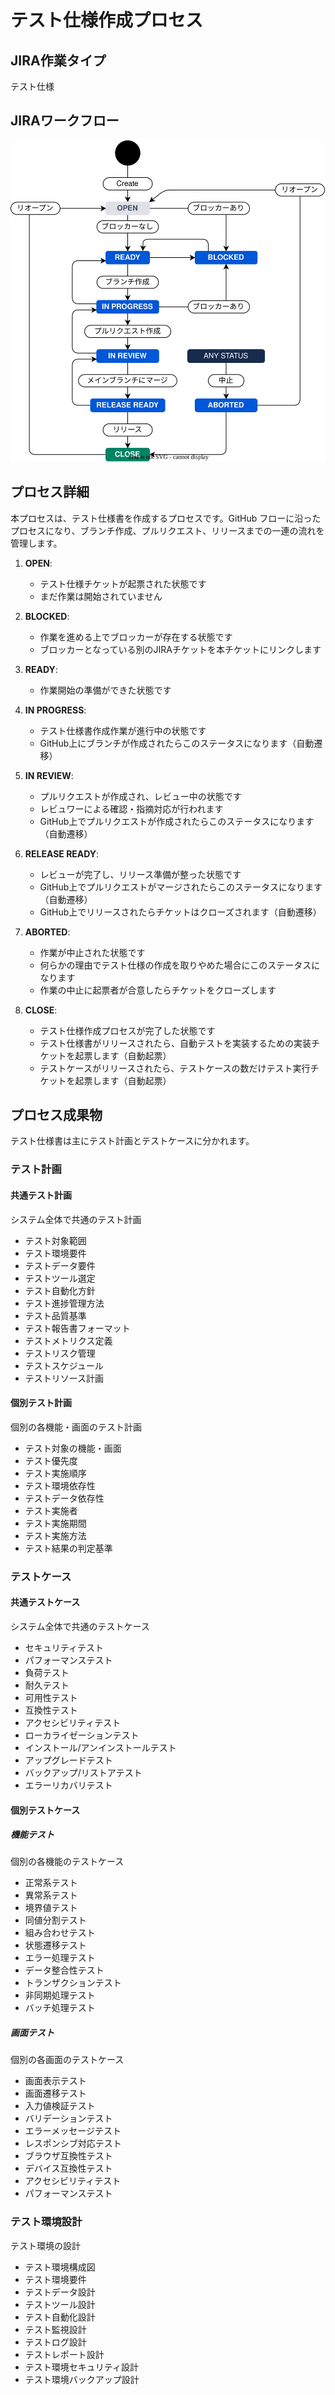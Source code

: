 # テスト仕様作成プロセス

## JIRA作業タイプ

テスト仕様

## JIRAワークフロー

![JIRAフローとGitHub連携ワークフロー](../draw.io/jiraflow-github.drawio.svg)

## プロセス詳細

本プロセスは、テスト仕様書を作成するプロセスです。GitHub フローに沿ったプロセスになり、ブランチ作成、プルリクエスト、リリースまでの一連の流れを管理します。

1.  **OPEN**:
    *   テスト仕様チケットが起票された状態です
    *   まだ作業は開始されていません

2.  **BLOCKED**:
    *   作業を進める上でブロッカーが存在する状態です
    *   ブロッカーとなっている別のJIRAチケットを本チケットにリンクします

3.  **READY**:
    *   作業開始の準備ができた状態です

4.  **IN PROGRESS**:
    *   テスト仕様書作成作業が進行中の状態です
    *   GitHub上にブランチが作成されたらこのステータスになります（自動遷移）

5.  **IN REVIEW**:
    *   プルリクエストが作成され、レビュー中の状態です
    *   レビュワーによる確認・指摘対応が行われます
    *   GitHub上でプルリクエストが作成されたらこのステータスになります（自動遷移）

6.  **RELEASE READY**:
    *   レビューが完了し、リリース準備が整った状態です
    *   GitHub上でプルリクエストがマージされたらこのステータスになります（自動遷移）
    *   GitHub上でリリースされたらチケットはクローズされます（自動遷移）

7.  **ABORTED**:
    *   作業が中止された状態です
    *   何らかの理由でテスト仕様の作成を取りやめた場合にこのステータスになります
    *   作業の中止に起票者が合意したらチケットをクローズします

8.  **CLOSE**:
    *   テスト仕様作成プロセスが完了した状態です
    *   テスト仕様書がリリースされたら、自動テストを実装するための実装チケットを起票します（自動起票）
    *   テストケースがリリースされたら、テストケースの数だけテスト実行チケットを起票します（自動起票）

## プロセス成果物

テスト仕様書は主にテスト計画とテストケースに分かれます。

### テスト計画

#### 共通テスト計画

システム全体で共通のテスト計画

- テスト対象範囲
- テスト環境要件
- テストデータ要件
- テストツール選定
- テスト自動化方針
- テスト進捗管理方法
- テスト品質基準
- テスト報告書フォーマット
- テストメトリクス定義
- テストリスク管理
- テストスケジュール
- テストリソース計画

#### 個別テスト計画

個別の各機能・画面のテスト計画

- テスト対象の機能・画面
- テスト優先度
- テスト実施順序
- テスト環境依存性
- テストデータ依存性
- テスト実施者
- テスト実施期間
- テスト実施方法
- テスト結果の判定基準

### テストケース

#### 共通テストケース

システム全体で共通のテストケース

- セキュリティテスト
- パフォーマンステスト
- 負荷テスト
- 耐久テスト
- 可用性テスト
- 互換性テスト
- アクセシビリティテスト
- ローカライゼーションテスト
- インストール/アンインストールテスト
- アップグレードテスト
- バックアップ/リストアテスト
- エラーリカバリテスト

#### 個別テストケース

##### 機能テスト

個別の各機能のテストケース

- 正常系テスト
- 異常系テスト
- 境界値テスト
- 同値分割テスト
- 組み合わせテスト
- 状態遷移テスト
- エラー処理テスト
- データ整合性テスト
- トランザクションテスト
- 非同期処理テスト
- バッチ処理テスト

##### 画面テスト

個別の各画面のテストケース

- 画面表示テスト
- 画面遷移テスト
- 入力値検証テスト
- バリデーションテスト
- エラーメッセージテスト
- レスポンシブ対応テスト
- ブラウザ互換性テスト
- デバイス互換性テスト
- アクセシビリティテスト
- パフォーマンステスト

### テスト環境設計

テスト環境の設計

- テスト環境構成図
- テスト環境要件
- テストデータ設計
- テストツール設計
- テスト自動化設計
- テスト監視設計
- テストログ設計
- テストレポート設計
- テスト環境セキュリティ設計
- テスト環境バックアップ設計 